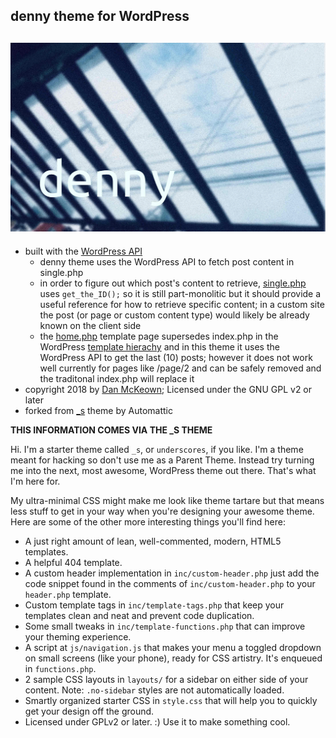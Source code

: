 denny theme for WordPress
----
![dennyLogo](denny.jpg)
----

- built with the [WordPress API](https://developer.wordpress.org/rest-api/reference/)
  - denny theme uses the WordPress API to fetch post content in single.php
  - in order to figure out which post's content to retrieve, [single.php](single.php) uses `get_the_ID();` so it is still part-monolitic but it should provide a useful reference for how to retrieve specific content; in a custom site the post (or page or custom content type) would likely be already known on the client side
  - the [home.php](home.php) template page supersedes index.php in the WordPress [template hierachy](https://developer.wordpress.org/themes/basics/template-hierarchy/) and in this theme it uses the WordPress API to get the last (10) posts; however it does not work well currently for pages like /page/2 and can be safely removed and the traditonal index.php will replace it
- copyright 2018 by [Dan McKeown](http://danmckeown.info); Licensed under the GNU GPL v2 or later
- forked from [_s](https://underscores.me/) theme by Automattic



**THIS INFORMATION COMES VIA THE _S THEME**

Hi. I'm a starter theme called `_s`, or `underscores`, if you like. I'm a theme meant for hacking so don't use me as a Parent Theme. Instead try turning me into the next, most awesome, WordPress theme out there. That's what I'm here for.

My ultra-minimal CSS might make me look like theme tartare but that means less stuff to get in your way when you're designing your awesome theme. Here are some of the other more interesting things you'll find here:

* A just right amount of lean, well-commented, modern, HTML5 templates.
* A helpful 404 template.
* A custom header implementation in `inc/custom-header.php` just add the code snippet found in the comments of `inc/custom-header.php` to your `header.php` template.
* Custom template tags in `inc/template-tags.php` that keep your templates clean and neat and prevent code duplication.
* Some small tweaks in `inc/template-functions.php` that can improve your theming experience.
* A script at `js/navigation.js` that makes your menu a toggled dropdown on small screens (like your phone), ready for CSS artistry. It's enqueued in `functions.php`.
* 2 sample CSS layouts in `layouts/` for a sidebar on either side of your content.
Note: `.no-sidebar` styles are not automatically loaded.
* Smartly organized starter CSS in `style.css` that will help you to quickly get your design off the ground.
* Licensed under GPLv2 or later. :) Use it to make something cool.

